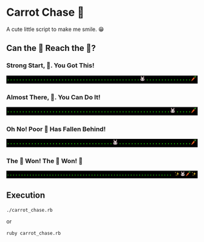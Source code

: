 # Carrot Chase 🥕

A cute little script to make me smile. 😁

## Can the 🐰 Reach the 🥕? 

### Strong Start, 🐰. You Got This!

![starting][one]

### Almost There, 🐰. You Can Do It!

![almost there][two]

### Oh No! Poor 🐰 Has Fallen Behind!

![oh no][three]

### The 🐰 Won! The 🐰 Won! 👑

![winner][winner]

## Execution

```sh
./carrot_chase.rb
```

or

```sh
ruby carrot_chase.rb
```

[one]: assets/one.png
[two]: assets/two.png
[three]: assets/three.png
[winner]: assets/winner.png

